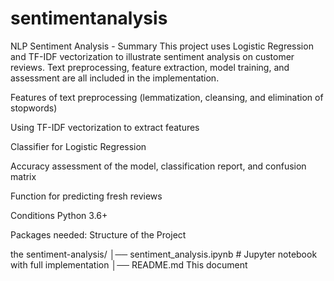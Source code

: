 # sentimentanalysis
NLP Sentiment Analysis - 
Summary
 This project uses Logistic Regression and TF-IDF vectorization to illustrate sentiment analysis on customer reviews.  Text preprocessing, feature extraction, model training, and assessment are all included in the implementation.


  Features of text preprocessing (lemmatization, cleansing, and elimination of stopwords)

 Using TF-IDF vectorization to extract features

 Classifier for Logistic Regression

 Accuracy assessment of the model, classification report, and confusion matrix

 Function for predicting fresh reviews

  Conditions
 Python 3.6+


 Packages needed:
  Structure of the Project

 the sentiment-analysis/ │── sentiment_analysis.ipynb # Jupyter notebook with full implementation │── README.md  This document
